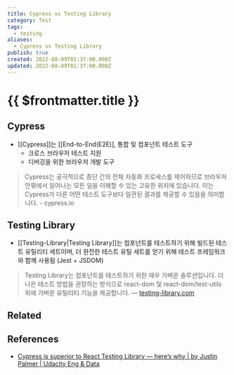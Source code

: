 ```yaml
---
title: Cypress vs Testing Library
category: Test
tags:
  - testing
aliases:
  - Cypress vs Testing Library
publish: true
created: 2022-08-09T01:37:00.000Z
updated: 2022-08-09T01:37:00.000Z
---
```


# {{ $frontmatter.title }}

## Cypress

- [[Cypress]]는 [[End-to-End(E2E)], 통합 및 컴포넌트 테스트 도구
  - 크로스 브라우저 테스트 지원
  - 디버깅을 위한 브라우저 개발 도구

> Cypress는 궁극적으로 종단 간의 전체 자동화 프로세스를 제어하므로 브라우저 안팎에서 일어나는 모든 일을 이해할 수 있는 고유한 위치에 있습니다. 이는 Cypress가 다른 어떤 테스트 도구보다 일관된 결과를 제공할 수 있음을 의미합니다. - cypress.io

## Testing Library

- [[Testing-Library|Testing Library]]는 컴포넌트를 테스트하기 위해 빌드된 테스트 유틸리티 세트이며, 더 완전한 테스트 유틸 세트를 얻기 위해 테스트 프레임워크와 함께 사용됨 (Jest + JSDOM)

> Testing Library는 컴포넌트를 테스트하기 위한 매우 가벼운 솔루션입니다. 더 나은 테스트 방법을 권장하는 방식으로 react-dom 및 react-dom/test-utils 위에 가벼운 유틸리티 기능을 제공합니다. — [testing-library.com](https://testing-library.com/docs/react-testing-library/intro/)

## Related

## References

- [Cypress is superior to React Testing Library — here’s why | by Justin Palmer | Udacity Eng & Data](https://engineering.udacity.com/cypress-is-superior-to-react-testing-library-heres-why-3fac0675910)
